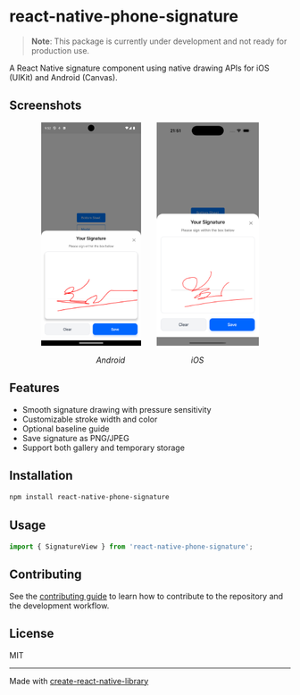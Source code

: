 # react-native-phone-signature

> **Note**: This package is currently under development and not ready for production use.

A React Native signature component using native drawing APIs for iOS (UIKit) and Android (Canvas).

## Screenshots

<p align="center">
  <img src="image/android_screenshot.png" height="400" alt="Android Screenshot">&nbsp;&nbsp;&nbsp;&nbsp;&nbsp;&nbsp;
  <img src="image/ios_screenshot.png" height="400" alt="iOS Screenshot">
</p>
<p align="center">
  <em>Android</em>&nbsp;&nbsp;&nbsp;&nbsp;&nbsp;&nbsp;&nbsp;&nbsp;&nbsp;&nbsp;&nbsp;&nbsp;&nbsp;&nbsp;&nbsp;&nbsp;&nbsp;&nbsp;&nbsp;&nbsp;&nbsp;&nbsp;&nbsp;&nbsp;&nbsp;&nbsp;&nbsp;&nbsp;&nbsp;&nbsp;<em>iOS</em>
</p>

## Features
- Smooth signature drawing with pressure sensitivity
- Customizable stroke width and color
- Optional baseline guide
- Save signature as PNG/JPEG
- Support both gallery and temporary storage

## Installation

```sh
npm install react-native-phone-signature
```

## Usage

```js
import { SignatureView } from 'react-native-phone-signature';

```

## Contributing

See the [contributing guide](CONTRIBUTING.md) to learn how to contribute to the repository and the development workflow.

## License

MIT

---

Made with [create-react-native-library](https://github.com/callstack/react-native-builder-bob)
